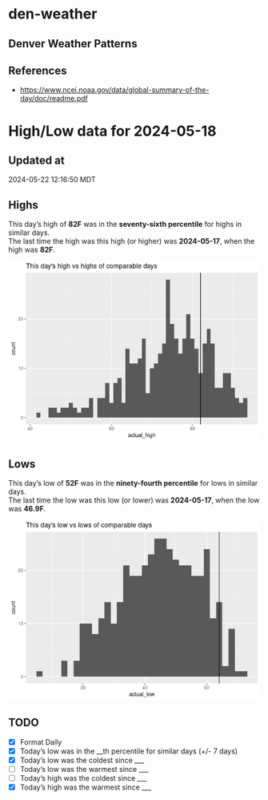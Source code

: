 

# den-weather

## Denver Weather Patterns

## References

- <https://www.ncei.noaa.gov/data/global-summary-of-the-day/doc/readme.pdf>

# High/Low data for 2024-05-18

## Updated at

2024-05-22 12:16:50 MDT

## Highs

This day’s high of **82F** was in the **seventy-sixth percentile** for
highs in similar days.  
The last time the high was this high (or higher) was **2024-05-17**,
when the high was **82F**.

![](readme_files/figure-commonmark/unnamed-chunk-4-1.png)

## Lows

This day’s low of **52F** was in the **ninety-fourth percentile** for
lows in similar days.  
The last time the low was this low (or lower) was **2024-05-17**, when
the low was **46.9F**.

![](readme_files/figure-commonmark/unnamed-chunk-6-1.png)

## TODO

- [x] Format Daily
- [x] Today’s low was in the \_\_th percentile for similar days (+/- 7
  days)
- [x] Today’s low was the coldest since \_\_\_
- [ ] Today’s low was the warmest since \_\_\_
- [ ] Today’s high was the coldest since \_\_\_
- [x] Today’s high was the warmest since \_\_\_
